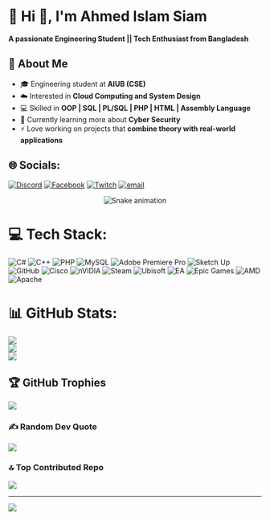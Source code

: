 # 💫 Hi 👋, I'm Ahmed Islam Siam  
**A passionate Engineering Student || Tech Enthusiast from Bangladesh** 

## 🚀 About Me  
- 🎓 Engineering student at **AIUB (CSE)**  
- ☁️ Interested in **Cloud Computing and System Design**  
- 💻 Skilled in **OOP | SQL | PL/SQL | PHP | HTML | Assembly Language**  
- 🔭 Currently learning more about **Cyber Security**  
- ⚡ Love working on projects that **combine theory with real-world applications**

## 🌐 Socials:
[![Discord](https://img.shields.io/badge/Discord-%237289DA.svg?logo=discord&logoColor=white)](https://discord.gg/668034082558574622) [![Facebook](https://img.shields.io/badge/Facebook-%231877F2.svg?logo=Facebook&logoColor=white)](https://facebook.com/https://www.facebook.com/Siam8152288) [![Twitch](https://img.shields.io/badge/Twitch-%239146FF.svg?logo=Twitch&logoColor=white)](https://twitch.tv/sendhash) [![email](https://img.shields.io/badge/Email-D14836?logo=gmail&logoColor=white)](mailto:ahmedislam.siam@gmail.com) 

<!-- Snake Game Repo View -->

<div align="center">
  <img src="https://profile-readme-generator.com/assets/snake.svg" alt="Snake animation" />
</div>


# 💻 Tech Stack:
![C#](https://img.shields.io/badge/c%23-%23239120.svg?style=for-the-badge&logo=csharp&logoColor=white) ![C++](https://img.shields.io/badge/c++-%2300599C.svg?style=for-the-badge&logo=c%2B%2B&logoColor=white) ![PHP](https://img.shields.io/badge/php-%23777BB4.svg?style=for-the-badge&logo=php&logoColor=white) ![MySQL](https://img.shields.io/badge/mysql-4479A1.svg?style=for-the-badge&logo=mysql&logoColor=white) ![Adobe Premiere Pro](https://img.shields.io/badge/Adobe%20Premiere%20Pro-9999FF.svg?style=for-the-badge&logo=Adobe%20Premiere%20Pro&logoColor=white) ![Sketch Up](https://img.shields.io/badge/SketchUp-005F9E?style=for-the-badge&logo=sketchup&logoColor=white) ![GitHub](https://img.shields.io/badge/github-%23121011.svg?style=for-the-badge&logo=github&logoColor=white) ![Cisco](https://img.shields.io/badge/cisco-%23049fd9.svg?style=for-the-badge&logo=cisco&logoColor=black) ![nVIDIA](https://img.shields.io/badge/nVIDIA-%2376B900.svg?style=for-the-badge&logo=nVIDIA&logoColor=white) ![Steam](https://img.shields.io/badge/steam-%23000000.svg?style=for-the-badge&logo=steam&logoColor=white) ![Ubisoft](https://img.shields.io/badge/Ubisoft-%23F5F5F5.svg?style=for-the-badge&logo=Ubisoft&logoColor=black) ![EA](https://img.shields.io/badge/ea-%23000000.svg?style=for-the-badge&logo=ea&logoColor=white) ![Epic Games](https://img.shields.io/badge/epicgames-%23313131.svg?style=for-the-badge&logo=epicgames&logoColor=white) ![AMD](https://img.shields.io/badge/AMD-%23000000.svg?style=for-the-badge&logo=amd&logoColor=white) ![Apache](https://img.shields.io/badge/apache-%23D42029.svg?style=for-the-badge&logo=apache&logoColor=white)
# 📊 GitHub Stats:
![](https://github-readme-stats.vercel.app/api?username=siam21457883&theme=dracula&hide_border=false&include_all_commits=true&count_private=false)<br/>
![](https://nirzak-streak-stats.vercel.app/?user=siam21457883&theme=dracula&hide_border=false)<br/>
![](https://github-readme-stats.vercel.app/api/top-langs/?username=siam21457883&theme=dracula&hide_border=false&include_all_commits=true&count_private=false&layout=compact)

## 🏆 GitHub Trophies
![](https://github-profile-trophy.vercel.app/?username=siam21457883&theme=radical&no-frame=false&no-bg=true&margin-w=4)

### ✍️ Random Dev Quote
![](https://quotes-github-readme.vercel.app/api?type=horizontal&theme=radical)

### 🔝 Top Contributed Repo
![](https://github-contributor-stats.vercel.app/api?username=siam21457883&limit=5&theme=dark&combine_all_yearly_contributions=true)

---
[![](https://visitcount.itsvg.in/api?id=siam21457883&icon=0&color=0)](https://visitcount.itsvg.in)

<!-- Proudly created with GPRM ( https://gprm.itsvg.in ) -->
